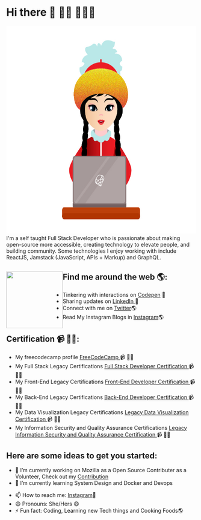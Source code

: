 # Hi there 👋 👋🏾 👩🏾‍💻



<img src="https://github.com/codershona/codershona/blob/master/me%201%20.png" width="950" height="550" alt="banner that says developer girl - software engineer, content creator and community organizer alongside a cartoon illustration of Monica">
I'm a self taught Full Stack Developer who is passionate about making open-source more accessible, creating technology to elevate people, and building community. Some technologies I enjoy working with include ReactJS, Jamstack (JavaScript, APIs + Markup) and GraphQL. 


## Find me around the web 🌎: <img align="left" width="150" height="150" src="https://github.com/M0nica/M0nica/blob/main/octomonica/m0nica-octocat-rotating.gif?raw=true"></a>

- Tinkering with interactions on <a href="https://codepen.io/techertech"> Codepen</a> 🏓
- Sharing updates on <a href="#"> LinkedIn </a> 💼
- Connect with me on [Twitter](https://twitter.com/BRupanzel)🌎
- Read My Instagram Blogs in [Instagram](https://www.instagram.com/goldcodetech/)🌎

## Certification 📹 ✍🏾:
- My freecodecamp profile <a href="https://www.freecodecamp.org/falgunislam"> FreeCodeCamp </a> 📹 ✍🏾
- My Full Stack Legacy Certifications <a href="https://www.freecodecamp.org/certification/falgunislam/full-stack"> Full Stack Developer Certification </a> 📹 ✍🏾
- My Front-End Legacy Certifications <a href="https://www.freecodecamp.org/certification/falgunislam/legacy-front-end"> Front-End Developer Certification </a> 📹 ✍🏾
- My Back-End Legacy Certifications <a href="https://www.freecodecamp.org/certification/falgunislam/legacy-back-end"> Back-End Developer Certification </a> 📹 ✍🏾
- My Data Visualization Legacy Certifications <a href="https://www.freecodecamp.org/certification/falgunislam/legacy-data-visualization"> Legacy Data Visualization Certification </a> 📹 ✍🏾
- My Information Security and Quality Assurance Certifications <a href="https://www.freecodecamp.org/certification/falgunislam/information-security-and-quality-assurance"> Legacy Information Security and Quality Assurance Certification </a> 📹 ✍🏾


## Here are some ideas to get you started:

- 🔭 I’m currently working on Mozilla as a Open Source Contributer as a Volunteer, Check out my [Contribution](https://bugzilla.mozilla.org/user_profile?user_id=675496)
- 🌱 I’m currently learning System Design and Docker and Devops
<!-- - 👯 I’m looking to collaborate on ... -->
<!-- - 🤔 I’m looking for help with ... -->
<!-- - 💬 Ask me about ... -->
- 📫 How to reach me: [Instagram](https://www.instagram.com/goldcodetech/)💬
- 😄 Pronouns: She/Hers 😄
- ⚡ Fun fact: Coding, Learning new Tech things and Cooking Foods🌎

